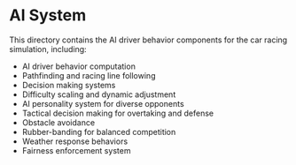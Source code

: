 # AI System

This directory contains the AI driver behavior components for the car racing simulation, including:

- AI driver behavior computation
- Pathfinding and racing line following
- Decision making systems
- Difficulty scaling and dynamic adjustment
- AI personality system for diverse opponents
- Tactical decision making for overtaking and defense
- Obstacle avoidance
- Rubber-banding for balanced competition
- Weather response behaviors
- Fairness enforcement system
